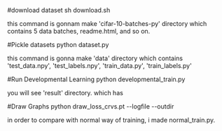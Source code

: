#download dataset
sh download.sh

this command is gonnam make 'cifar-10-batches-py' directory which contains 5 data batches, readme.html, and so on.

#Pickle datasets
python dataset.py

this command is gonna make 'data' directory which contains 'test_data.npy', 'test_labels.npy', 'train_data.py', 'train_labels.py'

#Run Developmental Learning
python developmental_train.py

you will see 'result' directory. which has 

#Draw Graphs
python draw_loss_crvs.pt --logfile --outdir

in order to compare with normal way of training, i made normal_train.py.



